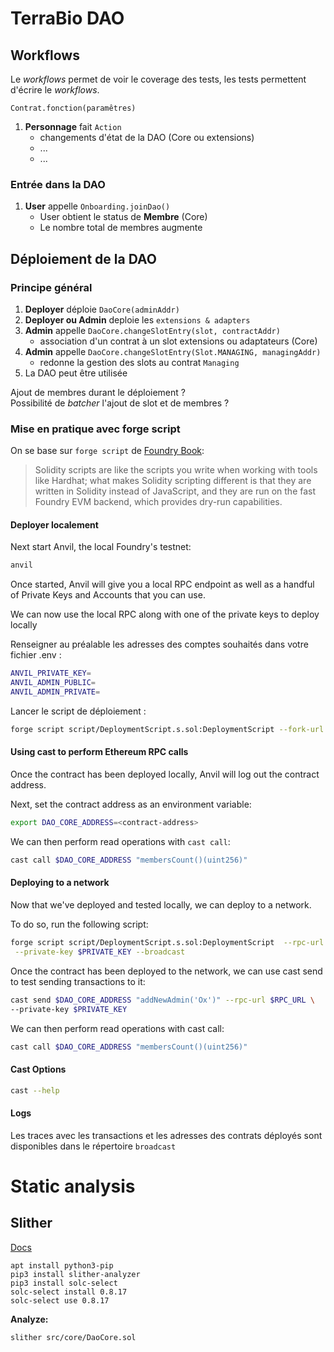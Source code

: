 # TerraBio DAO


## Workflows

Le *workflows* permet de voir le coverage des tests, les tests permettent d'écrire le *workflows*.

`Contrat.fonction(paramêtres)`

1. **Personnage** fait `Action`
    - changements d'état de la DAO (Core ou extensions)
    - ...
    - ...

### Entrée dans la DAO

1. **User** appelle `Onboarding.joinDao()`
    - User obtient le status de **Membre** (Core)
    - Le nombre total de membres augmente

## Déploiement de la DAO

### Principe général

1. **Deployer** déploie `DaoCore(adminAddr)`
2. **Deployer ou Admin** deploie les `extensions & adapters`
3. **Admin** appelle `DaoCore.changeSlotEntry(slot, contractAddr)`
    - association d'un contrat à un slot extensions ou adaptateurs (Core)
4. **Admin** appelle `DaoCore.changeSlotEntry(Slot.MANAGING, managingAddr)`
    - redonne la gestion des slots au contrat `Managing`
5. La DAO peut être utilisée

Ajout de membres durant le déploiement ?  
Possibilité de *batcher* l'ajout de slot et de membres ?

### Mise en pratique avec forge script

On se base sur `forge script` de  [Foundry Book](https://book.getfoundry.sh/tutorials/solidity-scripting.html):

> Solidity scripts are like the scripts you write when working with tools like Hardhat; what makes Solidity scripting different is that they are written in Solidity instead of JavaScript, and they are run on the fast Foundry EVM backend, which provides dry-run capabilities.


#### Deployer localement

Next start Anvil, the local Foundry's testnet:

```sh
anvil
```

Once started, Anvil will give you a local RPC endpoint as well as a handful of Private Keys and Accounts that you can use.

We can now use the local RPC along with one of the private keys to deploy locally

Renseigner au préalable les adresses des comptes souhaités dans votre fichier .env :

```sh
ANVIL_PRIVATE_KEY=
ANVIL_ADMIN_PUBLIC=
ANVIL_ADMIN_PRIVATE=
```

Lancer le script de déploiement :

```sh
forge script script/DeploymentScript.s.sol:DeploymentScript --fork-url http://localhost:8545  --broadcast
```

#### Using cast to perform Ethereum RPC calls

Once the contract has been deployed locally, Anvil will log out the contract address.

Next, set the contract address as an environment variable:

```sh
export DAO_CORE_ADDRESS=<contract-address>
```

We can then perform read operations with `cast call`:

```sh
cast call $DAO_CORE_ADDRESS "membersCount()(uint256)"
```

#### Deploying to a network

Now that we've deployed and tested locally, we can deploy to a network.

To do so, run the following script:

```sh
forge script script/DeploymentScript.s.sol:DeploymentScript  --rpc-url $RPC_URL \
 --private-key $PRIVATE_KEY --broadcast
```

Once the contract has been deployed to the network, we can use cast send to test sending transactions to it:

```sh
cast send $DAO_CORE_ADDRESS "addNewAdmin('Ox')" --rpc-url $RPC_URL \
--private-key $PRIVATE_KEY 
```

We can then perform read operations with cast call:

```sh
cast call $DAO_CORE_ADDRESS "membersCount()(uint256)"
```

#### Cast Options

```sh
cast --help
```

#### Logs

Les traces avec les transactions et les adresses des contrats déployés sont disponibles dans le répertoire `broadcast` 

# Static analysis

## Slither

[Docs](https://github.com/crytic/slither)

```
apt install python3-pip
pip3 install slither-analyzer
pip3 install solc-select
solc-select install 0.8.17
solc-select use 0.8.17
```

**Analyze:**
```
slither src/core/DaoCore.sol
```